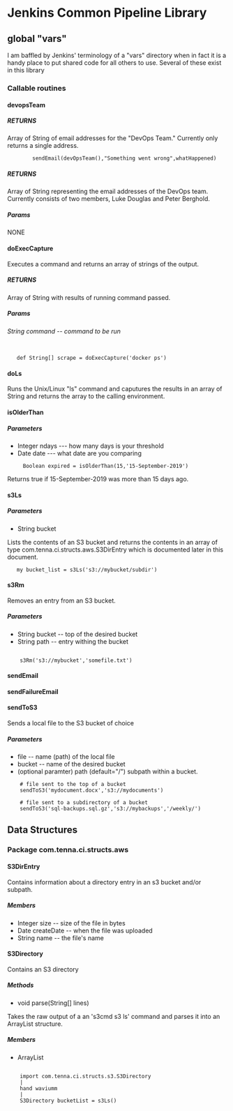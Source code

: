 # Jenkins Common Pipeline Library

## global "vars"

I am baffled by Jenkins' terminology of a "vars" directory when in fact
it is a handy place to put shared code for all others to use.  Several
of these exist in this library

### Callable routines

#### devopsTeam

##### RETURNS

Array of String of email addresses for the "DevOps Team."  Currently only returns a single address.

```
        sendEmail(devOpsTeam(),"Something went wrong",whatHappened)

```

##### RETURNS

Array of String representing the email addresses of the DevOps team. Currently consists of two members, Luke Douglas and Peter Berghold.

##### Params

NONE

#### doExecCapture

Executes a command and returns an array of strings of the output.

##### RETURNS

Array of String with results of running command passed.

##### Params

###### String command  -- command to be run

```

   def String[] scrape = doExecCapture('docker ps')

```


#### doLs

Runs the Unix/Linux "ls" command and caputures the results in an array of
String and returns the array to the calling environment.

#### isOlderThan

##### Parameters

* Integer ndays    ---  how many days is your threshold
* Date    date     ---  what date are you comparing

```
     Boolean expired = isOlderThan(15,'15-September-2019')
```

Returns true if 15-September-2019 was more than 15 days ago.

#### s3Ls

##### Parameters

* String bucket

Lists the contents of an S3 bucket and returns the contents in an array of
type com.tenna.ci.structs.aws.S3DirEntry which is documented later in this
document.

```
   my bucket_list = s3Ls('s3://mybucket/subdir')

```

#### s3Rm

Removes an entry from an S3 bucket.


##### Parameters

* String bucket  -- top of the desired bucket
* String path    -- entry withing the bucket

```

    s3Rm('s3://mybucket','somefile.txt')

```
#### sendEmail

#### sendFailureEmail



#### sendToS3

Sends a local file to the S3 bucket of choice

##### Parameters

* file    -- name (path) of the local file
* bucket  -- name of the desired bucket
* (optional paramter) path  (default="/") subpath within a bucket.

```
    # file sent to the top of a bucket
    sendToS3('mydocument.docx','s3://mydocuments')

    # file sent to a subdirectory of a bucket
    sendToS3('sql-backups.sql.gz','s3://mybackups','/weekly/')

```


## Data Structures

### Package com.tenna.ci.structs.aws

#### S3DirEntry

Contains information about a directory entry in an s3 bucket and/or subpath.

##### Members

* Integer size    -- size of the file in bytes
* Date    createDate  -- when the file was uploaded
* String  name        -- the file's name

#### S3Directory

Contains an S3 directory

##### Methods

* void parse(String[] lines)

Takes the raw output of a an 's3cmd s3 ls' command and parses it into an
ArrayList<S3DirEntry> structure.

##### Members

* ArrayList<S3DirEntry>

```

    import com.tenna.ci.structs.s3.S3Directory
    |
    hand waviumm 
    |
    S3Directory bucketList = s3Ls()


```

